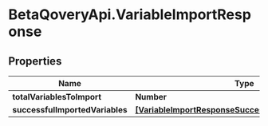# BetaQoveryApi.VariableImportResponse

## Properties

Name | Type | Description | Notes
------------ | ------------- | ------------- | -------------
**totalVariablesToImport** | **Number** |  | 
**successfulImportedVariables** | [**[VariableImportResponseSuccessfulImportedVariables]**](VariableImportResponseSuccessfulImportedVariables.md) |  | 


